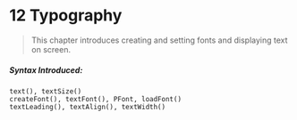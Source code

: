 # 12 Typography>This chapter introduces creating and setting fonts and displaying text on screen.

##### Syntax Introduced:

```text(), textSize()createFont(), textFont(), PFont, loadFont()textLeading(), textAlign(), textWidth()```